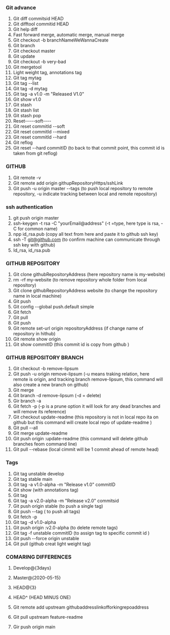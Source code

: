 
### Git advance

1. Git diff commitsid HEAD 
2. Git difftool commitid HEAD
3. Git help diff
4. Fast forward merge, automatic merge, manual merge
5. Git checkout -b branchNameWeWannaCreate
6. Git branch
7. Git checkout master
8. Git update
9. Git checkout -b very-bad
10. Git mergetool
11. Light weight tag, annotations tag
12. Git tag mytag
13. Git tag --list
14. Git tag -d mytag
15. Git tag -a v1.0 -m "Released V1.0"
16. Git show v1.0
17. Git stash
18. Git stash list
19. Git stash pop
20. Reset-----soft----
21. Git reset commitId --soft
22. Git reset commitId --mixed
23. Git reset commitId --hard
24. Git reflog
25. Git reset --hard commitID (to back to that commit point, this commit id is taken from git reflog)



### GITHUB

1. Git remote -v
2. Git remote add origin githupRepositoryHttps/sshLink
3. Git push -u origin master --tags (to push local      repository to remote repository, -u indicate tracking between local and remote repository)




### ssh authentication

1. git push origin master
2. ssh-keygen -t rsa -C "yourEmail@address" (-t =type, here type is rsa, -C for common name)
3. npp id_rsa.pub (copy all text from here and paste it to github ssh key)
4. ssh -T git@github.com (to confirm machine can communicate through ssh key with github)
5. Id_rsa, id_rsa.pub



### GITHUB REPOSITORY

1. Git clone githubRepositoryAddress (here repository name is my-website)
2. rm -rf my-website (to remove repository whole folder from local repository)
3. Git clone githubRepositoryAddress website (to change the repository name in local machine)
4. Git push
5. Git config --global push.default simple
6. Git fetch
7. Git pull
8. Git push
9. Git remote set-url origin repositoryAddress (if change name of repository in hithub)
10. Git remote show origin
11. Git show commitID (this commit id is copy from github )



### GITHUB REPOSITORY BRANCH

1. Git checkout -b remove-lipsum
2. Git push -u origin remove-lipsum (-u means traking relation, here remote is origin, and tracking branch remove-lipsum, this command will also create a new branch on github)
3. Git merge
4. Git branch -d remove-lipsum (-d = delete)
5. Gir branch -a
6. Git fetch -p (-p is a prune option it will look for any dead branches and will remove its reference)
7. Git checkout update-readme (this repository is not in local repo ita on github but this command will create local repo of update-readme )
8. Git pull --all
9. Git merge update-readme
10. Git push origin :update-readme (this command will delete github branches feom command line)
11. Git pull --rebase (local cimmit will be 1 commit ahead of remote head)



### Tags

1. Git tag unstable develop
2. Git tag stable main
3. Git tag -a v1.0-alpha -m "Release v1.0" commitID
4. Git show (with annotations tag)
5. Git tag
6. Git tag -a v2.0-alpha -m "Release v2.0" commitsid
7. Git push origin stable (to push a single tag)
8. Git push --tag ( to push all tags)
9. Git fetch -p
10. Git tag -d v1.0-alpha
11. Git push origin :v2.0-alpha (to delete remote tags)
12. Git tag -f unstable commitID (to assign tag to specific commit id )
13. Git push --force origin unstable
14. Git pull (github creat light weight tag)


### COMARING DIFFERENCES

1. Develop@{3days}
2. Master@{2020-05-15}
3. HEAD@{3}
4. HEAD^ (HEAD MINUS ONE)


1. Git remote add upstream githubaddresslinkofforkingrepoaddress
2. Git pull upstream feature-readme
3. Gir push origin main
